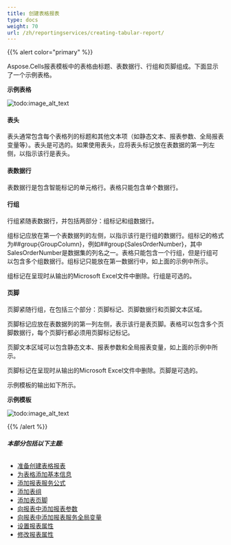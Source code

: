 ```yaml
---
title: 创建表格报表
type: docs
weight: 70
url: /zh/reportingservices/creating-tabular-report/
---
```


{{% alert color="primary" %}} 

Aspose.Cells报表模板中的表格由标题、表数据行、行组和页脚组成。下面显示了一个示例表格。

**示例表格** 

![todo:image_alt_text](creating-tabular-report_1.png)
#### **表头**
表头通常包含每个表格列的标题和其他文本项（如静态文本、报表参数、全局报表变量等）。表头是可选的。如果使用表头，应将表头标记放在表数据的第一列左侧，以指示该行是表头。
#### **表数据行**
表数据行是包含智能标记的单元格行。表格只能包含单个数据行。
#### **行组**
行组紧随表数据行，并包括两部分：组标记和组数据行。 

组标记应放在第一个表数据列的左侧，以指示该行是行组的数据行。组标记的格式为##group{GroupColumn}，例如##group{SalesOrderNumber}，其中SalesOrderNumber是数据集的列名之一。表格只能包含一个行组，但是行组可以包含多个组数据行。组标记只能放在第一数据行中，如上面的示例中所示。

组标记在呈现时从输出的Microsoft Excel文件中删除。行组是可选的。
#### **页脚**
页脚紧随行组，在包括三个部分：页脚标记、页脚数据行和页脚文本区域。 

页脚标记应放在表数据列的第一列左侧，表示该行是表页脚。表格可以包含多个页脚数据行，每个页脚行都必须用页脚标记标记。 

页脚文本区域可以包含静态文本、报表参数和全局报表变量，如上面的示例中所示。

页脚标记在呈现时从输出的Microsoft Excel文件中删除。页脚是可选的。

示例模板的输出如下所示。

**示例模板** 

![todo:image_alt_text](creating-tabular-report_2.png)

{{% /alert %}} 
###### **本部分包括以下主题:** 
- [准备创建表格报表](/cells/zh/reportingservices/preparing-for-creating-table-report/)
- [为表格添加基本信息](/cells/zh/reportingservices/adding-base-information-for-table/)
- [添加报表服务公式](/cells/zh/reportingservices/adding-reporting-services-formulas/)
- [添加表组](/cells/zh/reportingservices/adding-table-group/)
- [添加表页脚](/cells/zh/reportingservices/adding-table-footers/)
- [向报表中添加报表参数](/cells/zh/reportingservices/adding-report-parameters-to-report/)
- [向报表中添加报表服务全局变量](/cells/zh/reportingservices/adding-reporting-services-global-variables-to-report/)
- [设置报表属性](/cells/zh/reportingservices/setting-report-attributes/)
- [修改报表属性](/cells/zh/reportingservices/modifying-report-attributes/)
